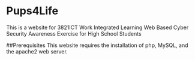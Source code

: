 # Pups4Life
This is a website for 3821ICT Work Integrated Learning Web Based Cyber Security Awareness Exercise for High School Students

##Prerequisites
This website requires the installation of php, MySQL, and the apache2 web server.
